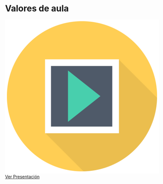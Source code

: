 # Valores de aula
![](/img/sem_icon_pres.png)
[Ver Presentación](https://docs.google.com/presentation/d/e/2PACX-1vS-Yyz1_h7t92XBNi2q9w6zdIlB9WhYs6FCjmVvRustrR7Vd9CZJ7uwynj6_sNwONpbtisJXc-Oz_rX/pub?start=false&loop=false&delayms=600000)


